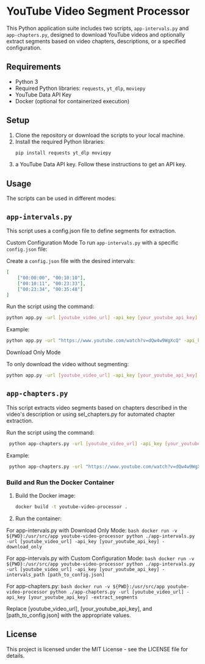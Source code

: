 # YouTube Video Segment Processor

This Python application suite includes two scripts, `app-intervals.py` and `app-chapters.py`, designed to download YouTube videos and optionally extract segments based on video chapters, descriptions, or a specified configuration. 

## Requirements

- Python 3
- Required Python libraries: `requests`, `yt_dlp`, `moviepy`
- YouTube Data API Key
- Docker (optional for containerized execution)

## Setup

1. Clone the repository or download the scripts to your local machine.
2. Install the required Python libraries:
   ```bash
   pip install requests yt_dlp moviepy
3. a YouTube Data API key. Follow these instructions to get an API key.

## Usage
The scripts can be used in different modes:

## `app-intervals.py`
This script uses a config.json file to define segments for extraction.

Custom Configuration Mode
To run `app-intervals.py` with a specific `config.json` file:

Create a `config.json` file with the desired intervals:
   ```json
   [
       ["00:00:00", "00:10:10"],
       ["00:10:11", "00:23:33"],
       ["00:23:34", "00:35:48"]
   ]
   ```

Run the script using the command:

   ```bash
   python app.py -url [youtube_video_url] -api_key [your_youtube_api_key] -intervals_path [path_to_config.json]
   ```

   Example:

   ```bash
   python app.py -url "https://www.youtube.com/watch?v=dQw4w9WgXcQ" -api_key "YOUR_API_KEY" -intervals_path "/path/to/config.json"
   ```

Download Only Mode

To only download the video without segmenting:
   ```bash
   python app.py -url [youtube_video_url] -api_key [your_youtube_api_key] -download_only
   ```


## `app-chapters.py`
This script extracts video segments based on chapters described in the video's description or using sel_chapters.py for automated chapter extraction.

Run the script using the command:

   ```bash
    python app-chapters.py -url [youtube_video_url] -api_key [your_youtube_api_key] -extract_segments
   ```

   Example:

   ```bash
    python app-chapters.py -url "https://www.youtube.com/watch?v=dQw4w9WgXcQ" -api_key "YOUR_API_KEY" -extract_segments

   ```

### Build and Run the Docker Container

1. Build the Docker image:

   ```bash
   docker build -t youtube-video-processor .
   ```


2. Run the container:

 For app-intervals.py with Download Only Mode:
     ```bash
    docker run -v ${PWD}:/usr/src/app youtube-video-processor python ./app-intervals.py -url [youtube_video_url] -api_key [your_youtube_api_key] -download_only
     ```

 For app-intervals.py with Custom Configuration Mode:
     ```bash
    docker run -v ${PWD}:/usr/src/app youtube-video-processor python ./app-intervals.py -url [youtube_video_url] -api_key [your_youtube_api_key] -intervals_path [path_to_config.json]
     ```

 For app-chapters.py:
     ```bash
    docker run -v ${PWD}:/usr/src/app youtube-video-processor python ./app-chapters.py -url [youtube_video_url] -api_key [your_youtube_api_key] -extract_segments
     ```

Replace [youtube_video_url], [your_youtube_api_key], and [path_to_config.json] with the appropriate values.

## License

This project is licensed under the MIT License - see the LICENSE file for details.

